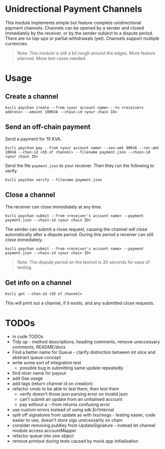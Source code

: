 # Unidrectional Payment Channels

This module implements simple but feature complete unidirectional payment channels. Channels can be opened by a sender and closed immediately by the receiver, or by the sender subject to a dispute period. There are no top-ups or partial withdrawals (yet). Channels support multiple currencies.

>Note: This module is still a bit rough around the edges. More feature planned. More test cases needed.

# Usage

## Create a channel

	kvcli paychan create --from <your account name> --to <receivers address> --amount 100KVA --chain-id <your chain ID>

## Send an off-chain payment
Send a payment for 10 KVA.

	kvcli paychan pay --from <your account name> --sen-amt 90KVA --rec-amt 10KVA --chan-id <ID of channel> --filename payment.json --chain-id <your chain ID>

Send the file `payment.json` to your receiver. Then they run the following to verify.

	kvcli paychan verify --filename payment.json

## Close a channel
The receiver can close immediately at any time.

	kvcli paychan submit --from <receiver's account name> --payment payment.json --chain-id <your chain ID>

The sender can submit a close request, causing the channel will close automatically after a dispute period. During this period a receiver can still close immediately.

	kvcli paychan submit --from <receiver's account name> --payment payment.json --chain-id <your chain ID>

>Note: The dispute period on the testnet is 30 seconds for ease of testing.

## Get info on a channel

	kvcli get --chan-id <ID of channel>

This will print out a channel, if it exists, and any submitted close requests.

# TODOs

 - in code TODOs
 - Tidy up - method descriptions, heading comments, remove uneccessary comments, README/docs
 - Find a better name for Queue - clarify distinction between int slice and abstract queue concept
 - write some sort of integration test
 	- possible bug in submitting same update repeatedly
 - find nicer name for payout
 - add Gas usage
 - add tags (return channel id on creation)
 - refactor cmds to be able to test them, then test them
 	- verify doesn’t throw json parsing error on invalid json
 	- can’t submit an update from an unitialised account
 	- pay without a --from returns confusing error
 - use custom errors instead of using sdk.ErrInternal
 - split off signatures from update as with txs/msgs - testing easier, code easier to use, doesn't store sigs unecessarily on chain
 - consider removing pubKey from UpdateSignature - instead let channel module access accountMapper
 - refactor queue into one object
 - remove printout during tests caused by mock app initialisation
